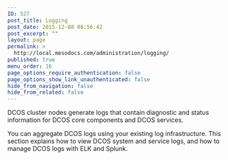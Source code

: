 ```yaml
---
ID: 527
post_title: Logging
post_date: 2015-12-08 08:56:42
post_excerpt: ""
layout: page
permalink: >
  http://local.mesodocs.com/administration/logging/
published: true
menu_order: 16
page_options_require_authentication: false
page_options_show_link_unauthenticated: false
hide_from_navigation: false
hide_from_related: false
---
```

DCOS cluster nodes generate logs that contain diagnostic and status information for DCOS core components and DCOS services.

You can aggregate DCOS logs using your existing log infrastructure. This section explains how to view DCOS system and service logs, and how to manage DCOS logs with ELK and Splunk.